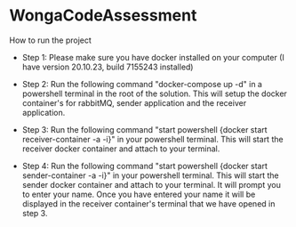 # WongaCodeAssessment
How to run the project

- Step 1: Please make sure you have docker installed on your computer (I have version 20.10.23, build 7155243 installed)

- Step 2: Run the following command "docker-compose up -d" in a powershell terminal in the root of the solution. This will setup the docker container's for rabbitMQ, sender application and the receiver application.

- Step 3: Run the following command "start powershell {docker start receiver-container -a -i}" in your powershell terminal. This will start the receiver docker container and attach to your terminal.

- Step 4: Run the following command "start powershell {docker start sender-container -a -i}" in your powershell terminal. This will start the sender docker container and attach to your terminal. It will prompt you to enter your name. Once you have entered your name it will be displayed in the receiver container's terminal that we have opened in step 3.


